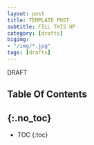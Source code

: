 ```yaml
---
layout: post
title: TEMPLATE POST
subtitle: FILL THIS UP
category: [drafts] 
bigimg: 
- "/img/*.jpg"
tags: [drafts]
---
```


DRAFT  

## Table Of Contents
{:.no_toc}
---
- TOC
{:toc}